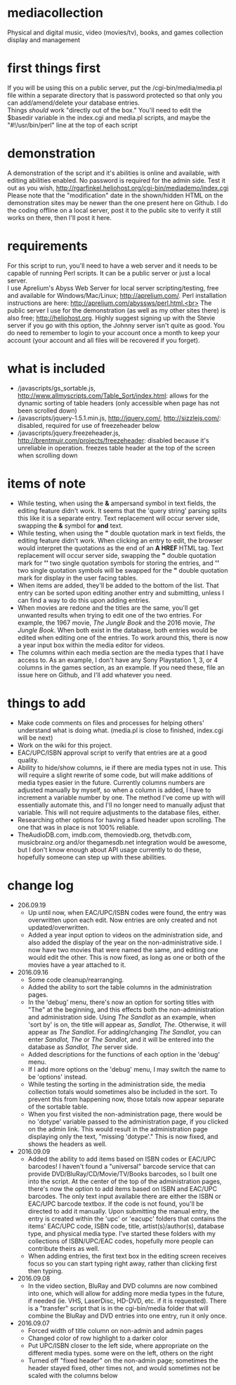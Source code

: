 # mediacollection
Physical and digital music, video (movies/tv), books, and games collection display and management

# first things first
If you will be using this on a public server, put the /cgi-bin/media/media.pl file within a separate directory that is password protected so that only you can add/amend/delete your database entries.<br>
Things *should* work "directly out of the box." You'll need to edit the $basedir variable in the index.cgi and media.pl scripts, and maybe the "#!/usr/bin/perl" line at the top of each script

# demonstration
A demonstration of the script and it's abilities is online and available, with editing abilities enabled. No password is required for the admin side. Test it out as you wish, http://rgarfinkel.heliohost.org/cgi-bin/mediademo/index.cgi<br>
Please note that the "modification" date in the shown/hidden HTML on the demonstration sites may be newer than the one present here on Github. I do the coding offline on a local server, post it to the public site to verify it still works on there, then I'll post it here.

# requirements
For this script to run, you'll need to have a web server and it needs to be capable of running Perl scripts. It can be a public server or just a local server.<br>
I use Aprelium's Abyss Web Server for local server scripting/testing, free and available for Windows/Mac/Linux; http://aprelium.com/. Perl installation instructions are here: http://aprelium.com/abyssws/perl.html.<br>
The public server I use for the demonstration (as well as my other sites there) is also free; http://heliohost.org. Highly suggest signing up with the Stevie server if you go with this option, the Johnny server isn't quite as good. You do need to remember to login to your account once a month to keep your account (your account and all files will be recovered if you forget).

# what is included
- /javascripts/gs_sortable.js, http://www.allmyscripts.com/Table_Sort/index.html: allows for the dynamic sorting of table headers (only accessible when page has not been scrolled down)<br>
- /javascripts/jquery-1.5.1.min.js, http://jquery.com/, http://sizzlejs.com/: disabled, required for use of freezeheader below<br>
- /javascripts/jquery.freezeheader.js, http://brentmuir.com/projects/freezeheader: disabled because it's unreliable in operation. freezes table header at the top of the screen when scrolling down

# items of note
- While testing, when using the <b>&</b> ampersand symbol in text fields, the editing feature didn't work. It seems that the 'query string' parsing splits this like it is a separate entry. Text replacement will occur server side, swapping the <b>&</b> symbol for <b>and</b> text.
- While testing, when using the <b>"</b> double quotation mark in text fields, the editing feature didn't work. When clicking an entry to edit, the browser would interpret the quotations as the end of an <b>A HREF</b> HTML tag. Text replacement will occur server side, swapping the <b>"</b> double quotation mark for <b>''</b> two single quotation symbols for storing the entries, and <b>''</b> two single quotation symbols will be swapped for the <b>"</b> double quotation mark for display in the user facing tables.
- When items are added, they'll be added to the bottom of the list. That entry can be sorted upon editing another entry and submitting, unless I can find a way to do this upon adding entries.
- When movies are redone and the titles are the same, you'll get unwanted results when trying to edit one of the two entries. For example, the 1967 movie, *The Jungle Book* and the 2016 movie, *The Jungle Book*. When both exist in the database, both entries would be edited when editing one of the entries. To work around this, there is now a year input box within the media editor for videos.
- The columns within each media section are the media types that I have access to. As an example, I don't have any Sony Playstation 1, 3, or 4 columns in the games section, as an example. If you need these, file an issue here on Github, and I'll add whatever you need.

# things to add
- Make code comments on files and processes for helping others' understand what is doing what. (media.pl is close to finished, index.cgi will be next)
- Work on the wiki for this project.
- EAC/UPC/ISBN approval script to verify that entries are at a good quality.
- Ability to hide/show columns, ie if there are media types not in use. This will require a slight rewrite of some code, but will make additions of media types easier in the future. Currently columns numbers are adjusted manually by myself, so when a column is added, I have to increment a variable number by one. The method I've come up with will essentially automate this, and I'll no longer need to manually adjust that variable. This will not require adjustments to the database files, either.
- Researching other options for having a fixed header upon scrolling. The one that was in place is not 100% reliable.
- TheAudioDB.com, imdb.com, themoviedb.org, thetvdb.com, musicbrainz.org and/or thegamesdb.net integration would be awesome, but I don't know enough about API usage currently to do these, hopefully someone can step up with these abilities.

# change log
- 206.09.19
  - Up until now, when EAC/UPC/ISBN codes were found, the entry was overwritten upon each edit. Now entries are only created and not updated/overwritten.
  - Added a year input option to videos on the administration side, and also added the display of the year on the non-administrative side. I now have two movies that were named the same, and editing one would edit the other. This is now fixed, as long as one or both of the movies have a year attached to it.
- 2016.09.16
  - Some code cleanup/rearranging.
  - Added the ability to sort the table columns in the administration pages.
  - In the 'debug' menu, there's now an option for sorting titles with "The" at the beginning, and this effects both the non-administration and administration side. Using *The Sandlot* as an example, when 'sort by' is on, the title will appear as, *Sandlot, The*. Otherwise, it will appear as *The Sandlot*. For adding/changing *The Sandlot*, you can enter *Sandlot, The* or *The Sandlot*, and it will be entered into the database as *Sandlot, The* server side.
  - Added descriptions for the functions of each option in the 'debug' menu.
  - If I add more options on the 'debug' menu, I may switch the name to be 'options' instead.
  - While testing the sorting in the administration side, the media collection totals would sometimes also be included in the sort. To prevent this from happening now, those totals now appear separate of the sortable table.
  - When you first visited the non-administration page, there would be no 'dotype' variable passed to the administration page, if you clicked on the admin link. This would result in the administration page displaying only the text, "missing 'dotype'." This is now fixed, and shows the headers as well.
- 2016.09.09
  - Added the ability to add items based on ISBN codes or EAC/UPC barcodes! I haven't found a "universal" barcode service that can provide DVD/BluRay/CD/Movie/TV/Books barcodes, so I built one into the script. At the center of the top of the administration pages, there's now the option to add items based on ISBN and EAC/UPC barcodes. The only text input available there are either the ISBN or EAC/UPC barcode textbox. If the code is not found, you'll be directed to add it manually. Upon submitting the manual entry, the entry is created within the 'upc' or 'eacupc' folders that contains the items' EAC/UPC code, ISBN code, title, artist(s)/author(s), database type, and physical media type. I've started these folders with my collections of ISBN/UPC/EAC codes, hopefully more people can contribute theirs as well.
  - When adding entries, the first text box in the editing screen receives focus so you can start typing right away, rather than clicking first then typing.
- 2016.09.08
  - In the video section, BluRay and DVD columns are now combined into one, which will allow for adding more media types in the future, if needed (ie. VHS, LaserDisc, HD-DVD, etc. if it is requested). There is a "transfer" script that is in the cgi-bin/media folder that will combine the BluRay and DVD entries into one entry, run it only once.
- 2016.09.07
  - Forced width of title column on non-admin and admin pages
  - Changed color of row highlight to a darker color
  - Put UPC/ISBN closer to the left side, where appropriate on the different media types. some were on the left, others on the right
  - Turned off "fixed header" on the non-admin page; sometimes the header stayed fixed, other times not, and would sometimes not be scaled with the columns below
